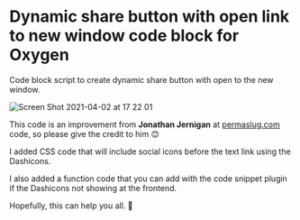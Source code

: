 # Dynamic share button with open link to new window code block for Oxygen

Code block script to create dynamic share button with open to the new window.

![Screen Shot 2021-04-02 at 17 22 01](https://user-images.githubusercontent.com/26853883/113403370-1f76d580-93d9-11eb-9e83-6fa66a75eb43.png)

This code is an improvement from **Jonathan Jernigan** at [permaslug.com](https://permaslug.com) code, so please give the credit to him 😊

I added CSS code that will include social icons before the text link using the Dashicons.

I also added a function code that you can add with the code snippet plugin if the Dashicons not showing at the frontend.

Hopefully, this can help you all. 👋
